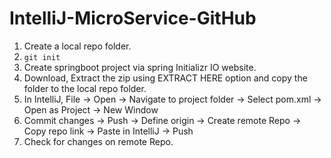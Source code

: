 # IntelliJ-MicroService-GitHub

1. Create a local repo folder.
2. `git init`
3. Create springboot project via spring Initializr IO website.
4. Download, Extract the zip using EXTRACT HERE option and copy the folder to the local repo folder.
5. In IntelliJ, File -> Open -> Navigate to project folder -> Select pom.xml -> Open as Project -> New Window
6. Commit changes -> Push -> Define origin -> Create remote Repo -> Copy repo link -> Paste in IntelliJ -> Push
7. Check for changes on remote Repo.
